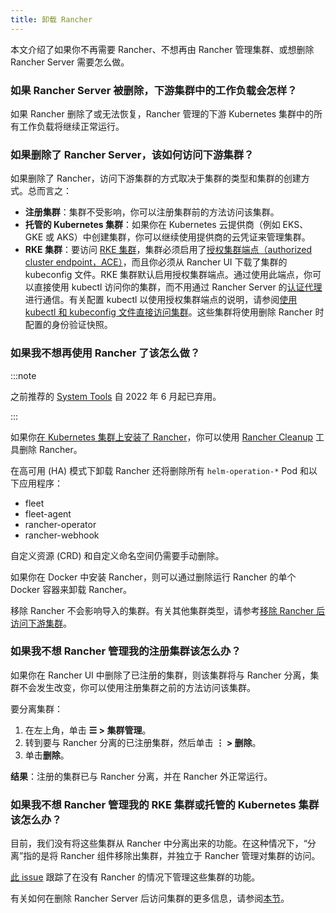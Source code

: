 ```yaml
---
title: 卸载 Rancher
---
```


本文介绍了如果你不再需要 Rancher、不想再由 Rancher 管理集群、或想删除 Rancher Server 需要怎么做。


### 如果 Rancher Server 被删除，下游集群中的工作负载会怎样？

如果 Rancher 删除了或无法恢复，Rancher 管理的下游 Kubernetes 集群中的所有工作负载将继续正常运行。

### 如果删除了 Rancher Server，该如何访问下游集群？

如果删除了 Rancher，访问下游集群的方式取决于集群的类型和集群的创建方式。总而言之：

- **注册集群**：集群不受影响，你可以注册集群前的方法访问该集群。
- **托管的 Kubernetes 集群**：如果你在 Kubernetes 云提供商（例如 EKS、GKE 或 AKS）中创建集群，你可以继续使用提供商的云凭证来管理集群。
- **RKE 集群**：要访问 [RKE 集群](../pages-for-subheaders/launch-kubernetes-with-rancher.md)，集群必须启用了[授权集群端点（authorized cluster endpoint，ACE）](../reference-guides/rancher-manager-architecture/communicating-with-downstream-user-clusters.md#4-授权集群端点)，而且你必须从 Rancher UI 下载了集群的 kubeconfig 文件。RKE 集群默认启用授权集群端点。通过使用此端点，你可以直接使用 kubectl 访问你的集群，而不用通过 Rancher Server 的[认证代理](../reference-guides/rancher-manager-architecture/communicating-with-downstream-user-clusters.md#1-认证代理)进行通信。有关配置 kubectl 以使用授权集群端点的说明，请参阅[使用 kubectl 和 kubeconfig 文件直接访问集群](../how-to-guides/new-user-guides/manage-clusters/access-clusters/use-kubectl-and-kubeconfig.md#直接使用下游集群进行身份验证)。这些集群将使用删除 Rancher 时配置的身份验证快照。

### 如果我不想再使用 Rancher 了该怎么做？

:::note

之前推荐的 [System Tools](../reference-guides/system-tools.md) 自 2022 年 6 月起已弃用。

:::

如果你[在 Kubernetes 集群上安装了 Rancher](../pages-for-subheaders/install-upgrade-on-a-kubernetes-cluster.md)，你可以使用 [Rancher Cleanup](https://github.com/rancher/rancher-cleanup) 工具删除 Rancher。

在高可用 (HA) 模式下卸载 Rancher 还将删除所有 `helm-operation-*` Pod 和以下应用程序：

- fleet
- fleet-agent
- rancher-operator
- rancher-webhook

自定义资源 (CRD) 和自定义命名空间仍需要手动删除。

如果你在 Docker 中安装 Rancher，则可以通过删除运行 Rancher 的单个 Docker 容器来卸载 Rancher。

移除 Rancher 不会影响导入的集群。有关其他集群类型，请参考[移除 Rancher 后访问下游集群](#如果删除了-rancher-server该如何访问下游集群)。

### 如果我不想 Rancher 管理我的注册集群该怎么办？

如果你在 Rancher UI 中删除了已注册的集群，则该集群将与 Rancher 分离，集群不会发生改变，你可以使用注册集群之前的方法访问该集群。

要分离集群：

1. 在左上角，单击 **☰ > 集群管理**。
2. 转到要与 Rancher 分离的已注册集群，然后单击 **⋮ > 删除**。
3. 单击**删除**。

**结果**：注册的集群已与 Rancher 分离，并在 Rancher 外正常运行。

### 如果我不想 Rancher 管理我的 RKE 集群或托管的 Kubernetes 集群该怎么办？

目前，我们没有将这些集群从 Rancher 中分离出来的功能。在这种情况下，“分离”指的是将 Rancher 组件移除出集群，并独立于 Rancher 管理对集群的访问。

[此 issue](https://github.com/rancher/rancher/issues/25234) 跟踪了在没有 Rancher 的情况下管理这些集群的功能。

有关如何在删除 Rancher Server 后访问集群的更多信息，请参阅[本节](#如果删除了-rancher-server该如何访问下游集群)。
